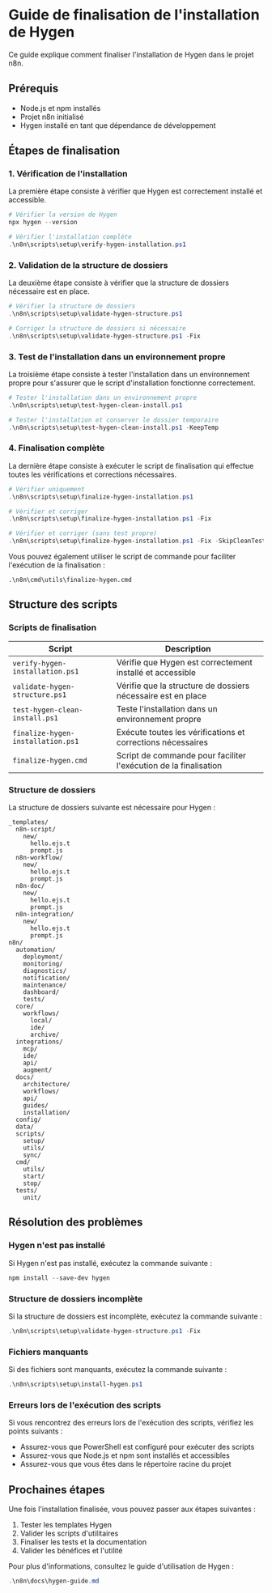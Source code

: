 # Guide de finalisation de l'installation de Hygen

Ce guide explique comment finaliser l'installation de Hygen dans le projet n8n.

## Prérequis

- Node.js et npm installés
- Projet n8n initialisé
- Hygen installé en tant que dépendance de développement

## Étapes de finalisation

### 1. Vérification de l'installation

La première étape consiste à vérifier que Hygen est correctement installé et accessible.

```powershell
# Vérifier la version de Hygen
npx hygen --version

# Vérifier l'installation complète
.\n8n\scripts\setup\verify-hygen-installation.ps1
```

### 2. Validation de la structure de dossiers

La deuxième étape consiste à vérifier que la structure de dossiers nécessaire est en place.

```powershell
# Vérifier la structure de dossiers
.\n8n\scripts\setup\validate-hygen-structure.ps1

# Corriger la structure de dossiers si nécessaire
.\n8n\scripts\setup\validate-hygen-structure.ps1 -Fix
```

### 3. Test de l'installation dans un environnement propre

La troisième étape consiste à tester l'installation dans un environnement propre pour s'assurer que le script d'installation fonctionne correctement.

```powershell
# Tester l'installation dans un environnement propre
.\n8n\scripts\setup\test-hygen-clean-install.ps1

# Tester l'installation et conserver le dossier temporaire
.\n8n\scripts\setup\test-hygen-clean-install.ps1 -KeepTemp
```

### 4. Finalisation complète

La dernière étape consiste à exécuter le script de finalisation qui effectue toutes les vérifications et corrections nécessaires.

```powershell
# Vérifier uniquement
.\n8n\scripts\setup\finalize-hygen-installation.ps1

# Vérifier et corriger
.\n8n\scripts\setup\finalize-hygen-installation.ps1 -Fix

# Vérifier et corriger (sans test propre)
.\n8n\scripts\setup\finalize-hygen-installation.ps1 -Fix -SkipCleanTest
```

Vous pouvez également utiliser le script de commande pour faciliter l'exécution de la finalisation :

```batch
.\n8n\cmd\utils\finalize-hygen.cmd
```

## Structure des scripts

### Scripts de finalisation

| Script | Description |
|--------|-------------|
| `verify-hygen-installation.ps1` | Vérifie que Hygen est correctement installé et accessible |
| `validate-hygen-structure.ps1` | Vérifie que la structure de dossiers nécessaire est en place |
| `test-hygen-clean-install.ps1` | Teste l'installation dans un environnement propre |
| `finalize-hygen-installation.ps1` | Exécute toutes les vérifications et corrections nécessaires |
| `finalize-hygen.cmd` | Script de commande pour faciliter l'exécution de la finalisation |

### Structure de dossiers

La structure de dossiers suivante est nécessaire pour Hygen :

```
_templates/
  n8n-script/
    new/
      hello.ejs.t
      prompt.js
  n8n-workflow/
    new/
      hello.ejs.t
      prompt.js
  n8n-doc/
    new/
      hello.ejs.t
      prompt.js
  n8n-integration/
    new/
      hello.ejs.t
      prompt.js
n8n/
  automation/
    deployment/
    monitoring/
    diagnostics/
    notification/
    maintenance/
    dashboard/
    tests/
  core/
    workflows/
      local/
      ide/
      archive/
  integrations/
    mcp/
    ide/
    api/
    augment/
  docs/
    architecture/
    workflows/
    api/
    guides/
    installation/
  config/
  data/
  scripts/
    setup/
    utils/
    sync/
  cmd/
    utils/
    start/
    stop/
  tests/
    unit/
```

## Résolution des problèmes

### Hygen n'est pas installé

Si Hygen n'est pas installé, exécutez la commande suivante :

```powershell
npm install --save-dev hygen
```

### Structure de dossiers incomplète

Si la structure de dossiers est incomplète, exécutez la commande suivante :

```powershell
.\n8n\scripts\setup\validate-hygen-structure.ps1 -Fix
```

### Fichiers manquants

Si des fichiers sont manquants, exécutez la commande suivante :

```powershell
.\n8n\scripts\setup\install-hygen.ps1
```

### Erreurs lors de l'exécution des scripts

Si vous rencontrez des erreurs lors de l'exécution des scripts, vérifiez les points suivants :

- Assurez-vous que PowerShell est configuré pour exécuter des scripts
- Assurez-vous que Node.js et npm sont installés et accessibles
- Assurez-vous que vous êtes dans le répertoire racine du projet

## Prochaines étapes

Une fois l'installation finalisée, vous pouvez passer aux étapes suivantes :

1. Tester les templates Hygen
2. Valider les scripts d'utilitaires
3. Finaliser les tests et la documentation
4. Valider les bénéfices et l'utilité

Pour plus d'informations, consultez le guide d'utilisation de Hygen :

```powershell
.\n8n\docs\hygen-guide.md
```
